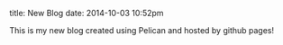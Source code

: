 title: New Blog
date: 2014-10-03 10:52pm

This is my new blog created using Pelican and hosted by github pages!
